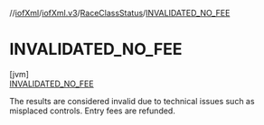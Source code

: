 //[iofXml](../../../../index.md)/[iofXml.v3](../../index.md)/[RaceClassStatus](../index.md)/[INVALIDATED_NO_FEE](index.md)

# INVALIDATED_NO_FEE

[jvm]\
[INVALIDATED_NO_FEE](index.md)

The results are considered invalid due to technical issues such as misplaced controls. Entry fees are refunded.
